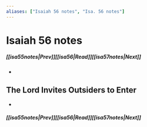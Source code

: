 ```yaml
---
aliases: ["Isaiah 56 notes", "Isa. 56 notes"]
---
```

# Isaiah 56 notes
##### <span class=arrow-left></span>[[isa55notes|Prev]]<span class=navigation-separator></span>[[isa56|Read]]<span class=navigation-separator></span>[[isa57notes|Next]]<span class=arrow-right></span>
- 
## The Lord Invites Outsiders to Enter
- 
##### <span class=arrow-left></span>[[isa55notes|Prev]]<span class=navigation-separator></span>[[isa56|Read]]<span class=navigation-separator></span>[[isa57notes|Next]]<span class=arrow-right></span>
